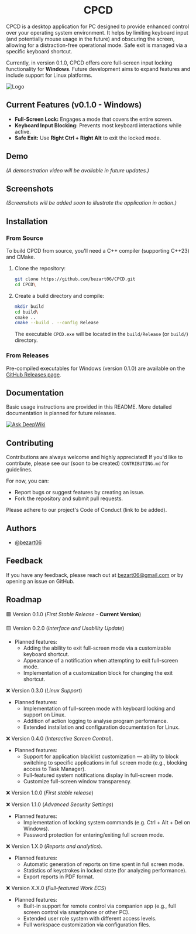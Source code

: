 <h1 align="center">CPCD</h1>

CPCD is a desktop application for PC designed to provide enhanced control over your operating system environment. It helps by limiting keyboard input (and potentially mouse usage in the future) and obscuring the screen, allowing for a distraction-free operational mode. Safe exit is managed via a specific keyboard shortcut.

Currently, in version 0.1.0, CPCD offers core full-screen input locking functionality for **Windows**. Future development aims to expand features and include support for Linux platforms.

![Logo](https://dev-to-uploads.s3.amazonaws.com/uploads/articles/th5xamgrr6se0x5ro4g6.png)

## Current Features (v0.1.0 - Windows)

* **Full-Screen Lock:** Engages a mode that covers the entire screen.
* **Keyboard Input Blocking:** Prevents most keyboard interactions while active.
* **Safe Exit:** Use **Right Ctrl + Right Alt** to exit the locked mode.

## Demo

*(A demonstration video will be available in future updates.)*

## Screenshots

*(Screenshots will be added soon to illustrate the application in action.)*


## Installation

### From Source

To build CPCD from source, you'll need a C++ compiler (supporting C++23) and CMake.

1.  Clone the repository:
    ```bash
    git clone https://github.com/bezart06/CPCD.git
    cd CPCD\
    ```
2.  Create a build directory and compile:
    ```bash
    mkdir build
    cd build\
    cmake ..
    cmake --build . --config Release
    ```
    The executable `CPCD.exe` will be located in the `build/Release` (or `build/`) directory.

### From Releases

Pre-compiled executables for Windows (version 0.1.0) are available on the [GitHub Releases page](https://github.com/Bezart06/CPCD/releases).

## Documentation

Basic usage instructions are provided in this README. More detailed documentation is planned for future releases.

[![Ask DeepWiki](https://deepwiki.com/badge.svg)](https://deepwiki.com/bezart06/CPCD)

## Contributing

Contributions are always welcome and highly appreciated! If you'd like to contribute, please see our (soon to be created) `CONTRIBUTING.md` for guidelines.

For now, you can:
* Report bugs or suggest features by creating an issue.
* Fork the repository and submit pull requests.

Please adhere to our project's Code of Conduct (link to be added).

## Authors

- [@bezart06](https://www.github.com/bezart06)

## Feedback

If you have any feedback, please reach out at bezart06@gmail.com or by opening an issue on GitHub.

## Roadmap

🟩 Version 0.1.0 (*First Stable Release* - **Current Version**)

🟨 Version 0.2.0 (*Interface and Usability Update*)
- Planned features:
    - Adding the ability to exit full-screen mode via a customizable keyboard shortcut.
    - Appearance of a notification when attempting to exit full-screen mode.
    - Implementation of a customization block for changing the exit shortcut.

❌ Version 0.3.0 (*Linux Support*)
- Planned features:
    - Implementation of full-screen mode with keyboard locking and support on Linux.
    - Addition of action logging to analyse program performance.   
    - Extended installation and configuration documentation for Linux.

❌ Version 0.4.0 (*Interactive Screen Control*).
- Planned features:
    - Support for application blacklist customization — ability to block switching to specific applications in full screen mode (e.g., blocking access to Task Manager).
    - Full-featured system notifications display in full-screen mode.
    - Customize full-screen window transparency.

❌ Version 1.0.0 (*First stable release*)

❌ Version 1.1.0 (*Advanced Security Settings*)
- Planned features:
    - Implementation of locking system commands (e.g. Ctrl + Alt + Del on Windows).
    - Password protection for entering/exiting full screen mode.

❌ Version 1.X.0 (*Reports and analytics*).
- Planned features:
    - Automatic generation of reports on time spent in full screen mode.
    - Statistics of keystrokes in locked state (for analyzing performance).
    - Export reports in PDF format.

❌ Version X.X.0 (*Full-featured Work ECS*)
- Planned features:
    - Built-in support for remote control via companion app (e.g., full screen control via smartphone or other PC).
    - Extended user role system with different access levels.
    - Full workspace customization via configuration files.

